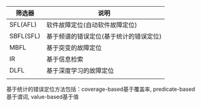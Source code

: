 | 筛选器    | 说明                                   |
| --------- | -------------------------------------- |
| SFL(AFL)  | 软件故障定位(自动软件故障定位)         |
| SBFL(SFL) | 基于频谱的错误定位(基于统计的错误定位) |
| MBFL      | 基于突变的故障定位                     |
| IR        | 基于信息检索                           |
| DLFL      | 基于深度学习的故障定位                 |
|           |                                        |

基于统计的错误定位方法包括：coverage-based基于覆盖率, predicate-based基于谓词, value-based基于值
